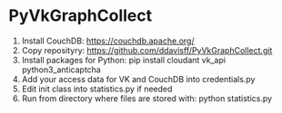 ﻿# PyVkGraphCollect

1) Install CouchDB: https://couchdb.apache.org/
2) Copy reposityry: https://github.com/ddavisff/PyVkGraphCollect.git
3) Install packages for Python: pip install cloudant vk_api python3_anticaptcha
4) Add your access data for VK and CouchDB into credentials.py
5) Edit init class into statistics.py if needed
6) Run from directory where files are stored with: python statistics.py
